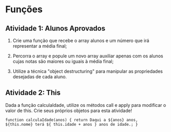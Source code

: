 # Funções

## Atividade 1: Alunos Aprovados

1. Crie uma função que recebe o array alunos e um número que irá representar a média final;

2. Percorra o array e popule um novo array auxiliar apenas com os alunos cujas notas são maiores ou iguais à média final;

3. Utilize a técnica "object destructuring" para manipular as propriedades desejadas de cada aluno.

## Atividade 2: This

Dada a função calculaIdade, utilize os métodos call e apply para modificar o valor de this. Crie seus próprios objetos para esta atividade!

`function calculaIdade(anos) { return Daqui a ${anos} anos, ${this.nome} terá ${ this.idade + anos } anos de idade.; }`
